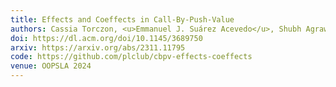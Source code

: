 ```yaml
---
title: Effects and Coeffects in Call-By-Push-Value
authors: Cassia Torczon, <u>Emmanuel J. Suárez Acevedo</u>, Shubh Agrawal, Joey Velez-Ginorio, and Stephanie Weirich
doi: https://dl.acm.org/doi/10.1145/3689750
arxiv: https://arxiv.org/abs/2311.11795
code: https://github.com/plclub/cbpv-effects-coeffects
venue: OOPSLA 2024
---
```

